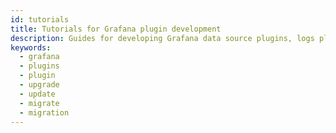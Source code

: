 ```yaml
---
id: tutorials
title: Tutorials for Grafana plugin development
description: Guides for developing Grafana data source plugins, logs plugins, panel plugins, and other plugins.
keywords:
  - grafana
  - plugins
  - plugin
  - upgrade
  - update
  - migrate
  - migration
---
```


<DocLinkList />

